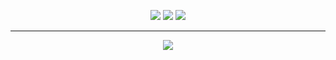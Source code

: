 <p align="center">
  <a href=""><img src="https://img.shields.io/twitter/follow/holasoykuda"></a>
  <a href=""><img src="https://img.shields.io/github/sponsors/kuda4910"></a>
  <a href="https://github.com/kuda4910"><img src="https://img.shields.io/github/followers/kuda4910"></a>
</p>

---

<p align="center">
  <a href="https://discord.gg/HjEDMuXZ6T"><img src="https://media.discordapp.net/attachments/812328619539955764/814579986508939364/unknown.png"></a>
</p>
